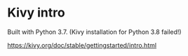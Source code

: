 # Kivy intro

Built with Python 3.7. (Kivy installation for Python 3.8 failed!)

https://kivy.org/doc/stable/gettingstarted/intro.html
